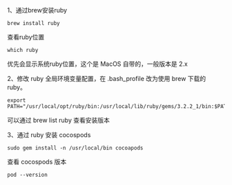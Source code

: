 1、通过brew安装ruby
```shell
brew install ruby
```
查看ruby位置
```shell
which ruby
```
优先会显示系统ruby位置，这个是 MacOS 自带的，一般版本是 2.x

2、修改 ruby 全局环境变量配置，在 .bash_profile 改为使用 brew 下载的 ruby。
```shell
export PATH="/usr/local/opt/ruby/bin:/usr/local/lib/ruby/gems/3.2.2_1/bin:$PATH"
```
可以通过 brew list ruby 查看安装版本

3、通过 ruby 安装 cocospods
```shell
sudo gem install -n /usr/local/bin cocoapods
```
查看 cocospods 版本
```shell
pod --version
```

